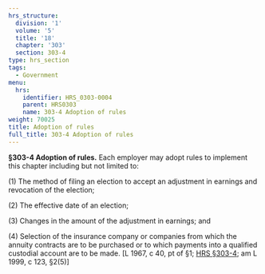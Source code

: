 ```yaml
---
hrs_structure:
  division: '1'
  volume: '5'
  title: '18'
  chapter: '303'
  section: 303-4
type: hrs_section
tags:
  - Government
menu:
  hrs:
    identifier: HRS_0303-0004
    parent: HRS0303
    name: 303-4 Adoption of rules
weight: 70025
title: Adoption of rules
full_title: 303-4 Adoption of rules
---
```

**§303-4 Adoption of rules.** Each employer may adopt rules to implement this chapter including but not limited to:

(1) The method of filing an election to accept an adjustment in earnings and revocation of the election;

(2) The effective date of an election;

(3) Changes in the amount of the adjustment in earnings; and

(4) Selection of the insurance company or companies from which the annuity contracts are to be purchased or to which payments into a qualified custodial account are to be made. [L 1967, c 40, pt of §1; [HRS §303-4](/title-18/chapter-303/section-303-4/); am L 1999, c 123, §2(5)]